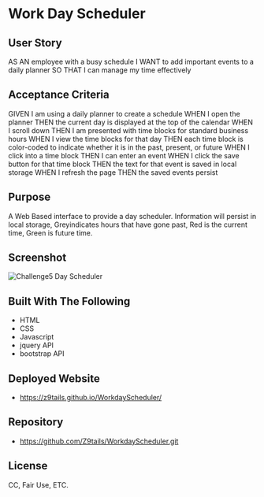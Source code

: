 # Work Day Scheduler 


## User Story

AS AN employee with a busy schedule
I WANT to add important events to a daily planner
SO THAT I can manage my time effectively

## Acceptance Criteria

GIVEN I am using a daily planner to create a schedule
WHEN I open the planner
THEN the current day is displayed at the top of the calendar
WHEN I scroll down
THEN I am presented with time blocks for standard business hours
WHEN I view the time blocks for that day
THEN each time block is color-coded to indicate whether it is in the past, present, or future
WHEN I click into a time block
THEN I can enter an event
WHEN I click the save button for that time block
THEN the text for that event is saved in local storage
WHEN I refresh the page
THEN the saved events persist


## Purpose

A Web Based interface to provide a day scheduler. Information will persist in local storage, Greyindicates hours that have gone past, Red is the current time, Green is future time. 

## Screenshot

![Challenge5 Day Scheduler](https://user-images.githubusercontent.com/100103488/164988038-4db42346-7f61-466b-8d21-66b742d4a628.png)


## Built With The Following
* HTML
* CSS
* Javascript
* jquery API
* bootstrap API

## Deployed Website

* https://z9tails.github.io/WorkdayScheduler/


## Repository

* https://github.com/Z9tails/WorkdayScheduler.git

## License

CC, Fair Use, ETC. 


